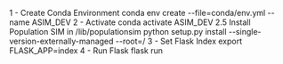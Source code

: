 1 - Create Conda Environment
conda env create --file=conda/env.yml --name ASIM_DEV
2 - Activate
conda activate ASIM_DEV
2.5 Install Population SIM in /lib/populationsim
python setup.py install --single-version-externally-managed --root=/
3 - Set Flask Index
export FLASK_APP=index
4 - Run Flask
flask run
